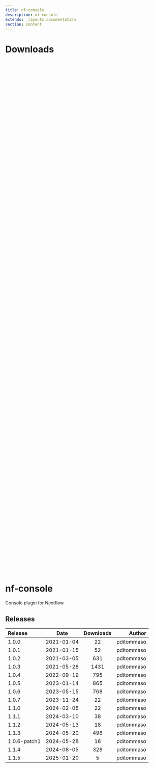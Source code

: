 ```yaml
---
title: nf-console
description: nf-console
extends: _layouts.documentation
section: content
---
```


# Downloads

<div style="position: relative; height:40vh; width:80vw">
    <canvas id="releases"></canvas>
</div>
<script type="module" src="nf-plugins-stats/docs/nf-console/nf-console.js"></script>

# nf-console
Console plugin for Nextflow


## Releases

| Release                               |                       Date                       |                   Downloads                    |                           Author |
| :------------ |:------------------------------------------------:|:----------------------------------------------:|---------------------------------:|
 |  1.0.0                                               | 2021-01-04                                          | 22                                                 | pditommaso                                         |
 |  1.0.1                                               | 2021-01-15                                          | 52                                                 | pditommaso                                         |
 |  1.0.2                                               | 2021-03-05                                          | 631                                                | pditommaso                                         |
 |  1.0.3                                               | 2021-05-28                                          | 1431                                               | pditommaso                                         |
 |  1.0.4                                               | 2022-09-19                                          | 795                                                | pditommaso                                         |
 |  1.0.5                                               | 2023-01-14                                          | 865                                                | pditommaso                                         |
 |  1.0.6                                               | 2023-05-15                                          | 768                                                | pditommaso                                         |
 |  1.0.7                                               | 2023-11-24                                          | 22                                                 | pditommaso                                         |
 |  1.1.0                                               | 2024-02-05                                          | 22                                                 | pditommaso                                         |
 |  1.1.1                                               | 2024-03-10                                          | 38                                                 | pditommaso                                         |
 |  1.1.2                                               | 2024-05-13                                          | 18                                                 | pditommaso                                         |
 |  1.1.3                                               | 2024-05-20                                          | 496                                                | pditommaso                                         |
 |  1.0.6-patch1                                        | 2024-05-28                                          | 16                                                 | pditommaso                                         |
 |  1.1.4                                               | 2024-08-05                                          | 328                                                | pditommaso                                         |
 |  1.1.5                                               | 2025-01-20                                          | 5                                                  | pditommaso                                         |
